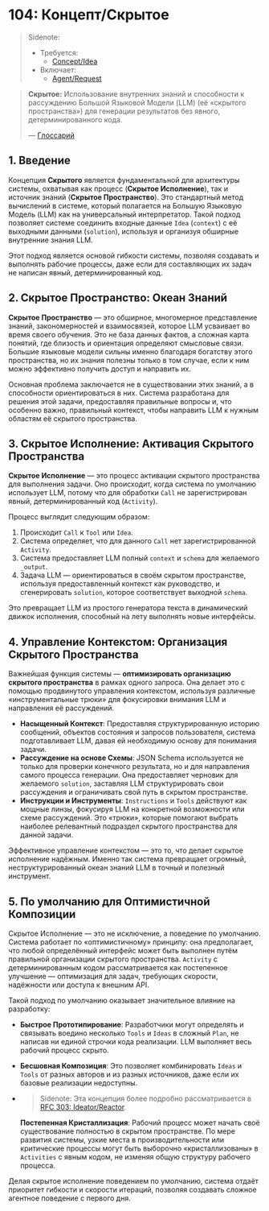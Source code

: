 # 104: Концепт/Скрытое

> Sidenote:
>
> - Требуется:
>   - [Concept/Idea](./101_concept_idea.md)
> - Включает:
>   - [Agent/Request](./001_agent_request.md)

> **Скрытое:** Использование внутренних знаний и способности к рассуждению Большой Языковой Модели (LLM) (её «скрытого пространства») для генерации результатов без явного, детерминированного кода.
>
> — [Глоссарий](./000_glossary.md)

## 1. Введение

Концепция **Скрытого** является фундаментальной для архитектуры системы, охватывая как процесс (**Скрытое Исполнение**), так и источник знаний (**Скрытое Пространство**). Это стандартный метод вычислений в системе, который полагается на Большую Языковую Модель (LLM) как на универсальный интерпретатор. Такой подход позволяет системе соединить входные данные `Idea` (`context`) с её выходными данными (`solution`), используя и организуя обширные внутренние знания LLM.

Этот подход является основой гибкости системы, позволяя создавать и выполнять рабочие процессы, даже если для составляющих их задач не написан явный, детерминированный код.

## 2. Скрытое Пространство: Океан Знаний

**Скрытое Пространство** — это обширное, многомерное представление знаний, закономерностей и взаимосвязей, которое LLM усваивает во время своего обучения. Это не база данных фактов, а сложная карта понятий, где близость и ориентация определяют смысловые связи. Большие языковые модели сильны именно благодаря богатству этого пространства, но их знания полезны только в том случае, если к ним можно эффективно получить доступ и направить их.

Основная проблема заключается не в существовании этих знаний, а в способности ориентироваться в них. Система разработана для решения этой задачи, предоставляя правильные вопросы и, что особенно важно, правильный контекст, чтобы направить LLM к нужным областям её скрытого пространства.

## 3. Скрытое Исполнение: Активация Скрытого Пространства

**Скрытое Исполнение** — это процесс активации скрытого пространства для выполнения задачи. Оно происходит, когда система по умолчанию использует LLM, потому что для обработки `Call` не зарегистрирован явный, детерминированный код (`Activity`).

Процесс выглядит следующим образом:

1.  Происходит `Call` к `Tool` или `Idea`.
2.  Система определяет, что для данного `Call` нет зарегистрированной `Activity`.
3.  Система предоставляет LLM полный `context` и `schema` для желаемого `_output`.
4.  Задача LLM — ориентироваться в своём скрытом пространстве, используя предоставленный контекст как руководство, и сгенерировать `solution`, которое соответствует выходной `schema`.

Это превращает LLM из простого генератора текста в динамический движок исполнения, способный на лету выполнять новые интерфейсы.

## 4. Управление Контекстом: Организация Скрытого Пространства

Важнейшая функция системы — **оптимизировать организацию скрытого пространства** в рамках одного запроса. Она делает это с помощью продвинутого управления контекстом, используя различные «инструментальные трюки» для фокусировки внимания LLM и направления её рассуждений.

- **Насыщенный Контекст**: Предоставляя структурированную историю сообщений, объектов состояния и запросов пользователя, система подготавливает LLM, давая ей необходимую основу для понимания задачи.
- **Рассуждение на основе Схемы**: JSON Schema используется не только для проверки конечного результата, но и для направления самого процесса генерации. Она предоставляет черновик для желаемого `solution`, заставляя LLM структурировать свои рассуждения и ограничивать свой путь в скрытом пространстве.
- **Инструкции и Инструменты**: `Instructions` и `Tools` действуют как мощные линзы, фокусируя LLM на конкретной возможности или схеме рассуждений. Это «трюки», которые помогают выбрать наиболее релевантный подраздел скрытого пространства для данной задачи.

Эффективное управление контекстом — это то, что делает скрытое исполнение надёжным. Именно так система превращает огромный, неструктурированный океан знаний LLM в точный и полезный инструмент.

## 5. По умолчанию для Оптимистичной Композиции

Скрытое Исполнение — это не исключение, а поведение по умолчанию. Система работает по «оптимистичному» принципу: она предполагает, что любой определённый интерфейс может быть выполнен путём правильной организации скрытого пространства. `Activity` с детерминированным кодом рассматривается как постепенное улучшение — оптимизация для задач, требующих скорости, надёжности или доступа к внешним API.

Такой подход по умолчанию оказывает значительное влияние на разработку:

- **Быстрое Прототипирование**: Разработчики могут определять и связывать воедино несколько `Tools` и `Ideas` в сложный `Plan`, не написав ни единой строчки кода реализации. LLM выполняет весь рабочий процесс скрыто.
- **Бесшовная Композиция**: Это позволяет комбинировать `Ideas` и `Tools` от разных авторов и из разных источников, даже если их базовые реализации недоступны.
- > Sidenote: Эта концепция более подробно рассматривается в [RFC 303: Ideator/Reactor](../rfc/303_ideator_reactor.md).

  **Постепенная Кристаллизация**: Рабочий процесс может начать своё существование полностью в скрытом пространстве. По мере развития системы, узкие места в производительности или критические процессы могут быть выборочно «кристаллизованы» в `Activities` с явным кодом, не изменяя общую структуру рабочего процесса.

Делая скрытое исполнение поведением по умолчанию, система отдаёт приоритет гибкости и скорости итераций, позволяя создавать сложное агентное поведение с первого дня.